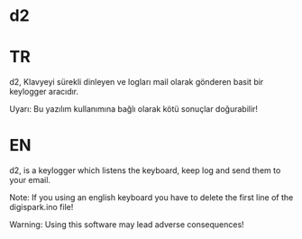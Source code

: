 # d2

# TR
d2, Klavyeyi sürekli dinleyen ve logları mail olarak gönderen basit bir keylogger aracıdır.

Uyarı: Bu yazılım kullanımına bağlı olarak kötü sonuçlar doğurabilir!

# EN
d2, is a keylogger which listens the keyboard, keep log and send them to your email.

Note: If you using an english keyboard you have to delete the first line of the digispark.ino file!

Warning: Using this software may lead adverse consequences!

